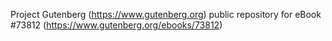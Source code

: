 Project Gutenberg (https://www.gutenberg.org) public repository for
eBook #73812 (https://www.gutenberg.org/ebooks/73812)
